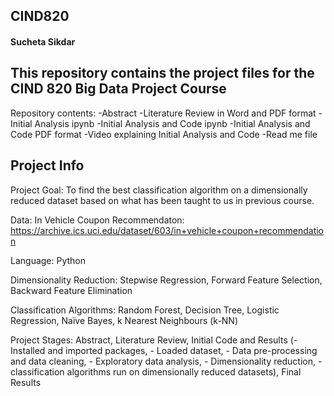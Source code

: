 ## CIND820
#### Sucheta Sikdar
## This repository contains the project files for the CIND 820 Big Data Project Course

Repository contents:
-Abstract
-Literature Review in Word and PDF format
-Initial Analysis ipynb
-Initial Analysis and Code ipynb
-Initial Analysis and Code PDF format
-Video explaining Initial Analysis and Code
-Read me file

## Project Info

Project Goal: 
To find the best classification algorithm on a dimensionally reduced dataset based on what has been taught to us in previous course.

Data: 
In Vehicle Coupon Recommendaton: https://archive.ics.uci.edu/dataset/603/in+vehicle+coupon+recommendation

Language:
Python 

Dimensionality Reduction: 
Stepwise Regression, Forward Feature Selection, Backward Feature Elimination

Classification Algorithms:
Random Forest, Decision Tree, Logistic Regression, Naïve Bayes, k Nearest Neighbours (k-NN)

Project Stages:
Abstract,
Literature Review,
Initial Code and Results
		(- Installed and imported packages,
		- Loaded dataset,
		- Data pre-processing and data cleaning,
		- Exploratory data analysis,
		- Dimensionality reduction,
		- classification algorithms run on dimensionally reduced datasets),
Final Results


